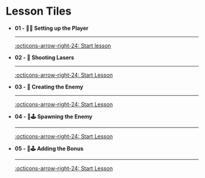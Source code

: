 # Lesson Tiles



<div class="grid cards" markdown>

-   __01 - 👨‍🚀 Setting up the Player__ 

    ---

    [:octicons-arrow-right-24: Start lesson](1.0_Setting_up_the_Player.md)

-   __02 - 🔫 Shooting Lasers__

    ---

    [:octicons-arrow-right-24: Start Lesson](2.0_Shooting_Lasers.md)

-   __03 - 👾 Creating the Enemy__

    ---

    [:octicons-arrow-right-24: Start Lesson](3.0_Adding_Enemies.md)

-   __04 - 👾🕹️ Spawning the Enemy__

    ---

    [:octicons-arrow-right-24: Start Lesson](4.0_Spawning_Enemies.md)

-   __05 - 👾🕹️ Adding the Bonus__

    ---

    [:octicons-arrow-right-24: Start Lesson](5.0_Adding_the__Bonus.md)

</div>